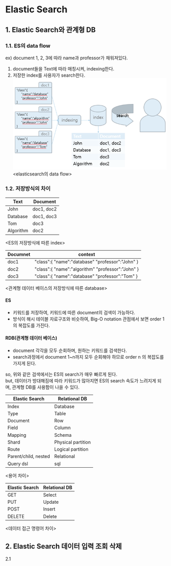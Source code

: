# Elastic Search

## 1. Elastic Search와 관계형 DB
### 1.1. ES의 data flow
ex) document 1, 2, 3에 따라 name과 professor가 채워져있다.  
1. document들을 Text에 따라 매칭시켜, indexing한다.  
2. 저장한 index를 사용자가 search한다.
![ES_dataflow](./elk_image/ES_dataflow.PNG)  
<elasticsearch의 data flow>  

### 1.2. 저장방식의 차이
|Text|Document|
|---|---|
|John|doc1, doc2|
|Database|doc1, doc3|
|Tom|doc3|
|Algorithm|doc2|

<ES의 저장방식에 따른 index>  

|Documnet|context|
|---|---|
|doc1|"class":{  "name":"database"  "professor":"John"  }|
|doc2|"class":{  "name":"algorithm"  "professor":"John"  }|
|doc3|"class":{  "name":"database"  "professor":"Tom"  }|

<관계형 데이터 베이스의 저장방식에 따른 database>

#### ES
* 키워드를 저장하여, 키워드에 따른 document의 검색이 가능하다.  
* 방식이 해시 테이블 자료구조와 비슷하여, Big-O notation 관점에서 보면 order 1의 복잡도를 가진다.

#### RDB(관계형 데이터 베이스)
* document 각각을 모두 순회하며, 원하는 키워드를 검색한다.  
* search과정에서 document 1~n까지 모두 순회해야 하므로 order n 의 복잡도를 가지게 된다.  

so, 위와 같은 검색에서는 ES의 search가 매우 빠르게 된다.  
but, 데이터가 방대해짐에 따라 키워드가 많아지면 ES의 search 속도가 느려지게 되며, 관계형 DB를 사용함이 나을 수 있다.  

|Elastic Search|Relational DB|
|---|---|
|Index|Database|
|Type|Table|
|Document|Row|
|Field|Column|
|Mapping|Schema|
|Shard|Physical partition|
|Route|Logical partition|
|Parent/child, nested|Relational|
|Query dsl|sql|

<용어 차이>  

|Elastic Search|Relational DB|
|---|---|
|GET|Select|
|PUT|Update|
|POST|Insert|
|DELETE|Delete|

<데이터 접근 명령어 차이>  

## 2. Elastic Search 데이터 입력 조회 삭제


2.1 
